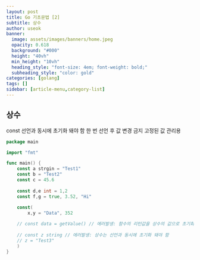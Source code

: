 ```yaml
---
layout: post
title: Go 기초문법 [2]
subtitle: 상수
author: useok
banner:
  image: assets/images/banners/home.jpeg
  opacity: 0.618
  background: "#000"
  height: "40vh"
  min_height: "10vh"
  heading_style: "font-size: 4em; font-weight: bold;"
  subheading_style: "color: gold"
categories: [golang]
tags: []
sidebar: [article-menu,category-list] 
---
```

## 상수

const 선언과 동시에 초기화 돼야 함
한 번 선언 후 값 변경 금지
고정된 값 관리용

```go
package main

import "fmt"

func main() {
	const a strgin = "Test1"
	const b = "Test2"
	const c = 45.6
	
	const d,e int = 1,2
	const f,g = true, 3.52, "Hi"
	
	const(
		x,y = "Data", 352

	// const data = getValue() // 에러발생: 함수의 리턴값을 상수의 값으로 초기화 할 수 없음
	
	// const z string // 에러발생: 상수는 선언과 동시에 초기화 돼야 함
	// z = "Test3"
	)
}

```